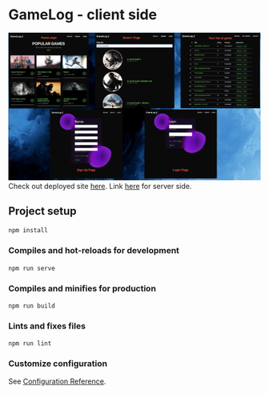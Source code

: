 # GameLog - client side

![alt text](https://github.com/jasonduong1/game-log-frontend/blob/main/ss-desc.jpg)
Check out deployed site [here](https://game-log.netlify.app/).
Link [here](https://github.com/jasonduong1/game-log-backend) for server side.

## Project setup

```
npm install
```

### Compiles and hot-reloads for development

```
npm run serve
```

### Compiles and minifies for production

```
npm run build
```

### Lints and fixes files

```
npm run lint
```

### Customize configuration

See [Configuration Reference](https://cli.vuejs.org/config/).
